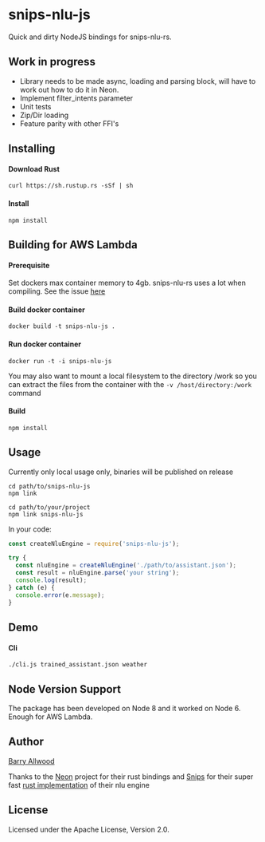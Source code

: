 # snips-nlu-js

Quick and dirty NodeJS bindings for snips-nlu-rs.

Work in progress
----------------------

- Library needs to be made async, loading and parsing block, will have to work out how to do it in Neon.
- Implement filter_intents parameter
- Unit tests
- Zip/Dir loading
- Feature parity with other FFI's

Installing
----------------------

#### Download Rust
```shell
curl https://sh.rustup.rs -sSf | sh
```

#### Install
```shell
npm install
```

Building for AWS Lambda
----------------------

#### Prerequisite
Set dockers max container memory to 4gb. snips-nlu-rs uses a lot when compiling. See the issue [here](https://github.com/snipsco/snips-nlu-rs/issues/22#issuecomment-396869682) 

#### Build docker container
```shell
docker build -t snips-nlu-js .
```

#### Run docker container
```shell
docker run -t -i snips-nlu-js
```
You may also want to mount a local filesystem to the directory /work so you can extract the files from the container with the `-v /host/directory:/work` command

#### Build
```shell
npm install
```

Usage
----------------------
Currently only local usage only, binaries will be published on release

```shell
cd path/to/snips-nlu-js
npm link
```

```shell
cd path/to/your/project
npm link snips-nlu-js
```

In your code:
```javascript
const createNluEngine = require('snips-nlu-js');

try {
  const nluEngine = createNluEngine('./path/to/assistant.json');
  const result = nluEngine.parse('your string');
  console.log(result);
} catch (e) {
  console.error(e.message);
}


```

Demo
----------------------

#### Cli
```shell
./cli.js trained_assistant.json weather
```

Node Version Support
----------

The package has been developed on Node 8 and it worked on Node 6. Enough for AWS Lambda.

Author
------

[Barry Allwood](https://github.com/ballwood)

Thanks to the [Neon](https://github.com/neon-bindings/neon) project for their rust bindings
and [Snips](https://github.com/snipsco/) for their super fast [rust implementation](https://github.com/snipsco/snips-nlu-rs/) of their nlu engine 

License
-------

Licensed under the Apache License, Version 2.0.

